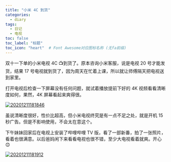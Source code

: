 ```yaml
---
title: "小米 4C 到货"
categories:
  - diary
tags:
  - 日记
  - 电视
toc: false
toc_label: "标题"
toc_icon: "heart"  # Font Awesome对应图标名称 (无fa前缀)	
---
```


双十一下单的小米电视 4C :tv:到货了。原本咨询小米客服，说是电视 20 号才能发货，结果 17 号电视就到货了，因为周天在忙着上课，所以就让师傅隔天把电视送到家里。 

打开电视后检查一下屏幕没有任何问题，就试着播放提前下好的 4K 视频看看清晰度如何，果然，4K 屏幕看起来爽得很。

[![20201211181846](https://fastly.jsdelivr.net/gh/sunete/imghost/img20201211181846.png)](https://fastly.jsdelivr.net/gh/sunete/imghost/img20201211181846.png)

虽说清晰度很好，性价比超高，但小米电视终究是有一点不足之处，就是开机 15 秒广告。但是不影响使用，不会太在意这个。    

下午妹妹回家后在电视上安装了哔哩哔哩 TV 版，看了一部新番，拍了一张照片，看着也很满意。以后爸妈闲下来看看电视也很不错，至少大电视看着就爽。开心 :blush:

[![20201211181912](https://fastly.jsdelivr.net/gh/sunete/imghost/img20201211181912.png)](https://fastly.jsdelivr.net/gh/sunete/imghost/img20201211181912.png)